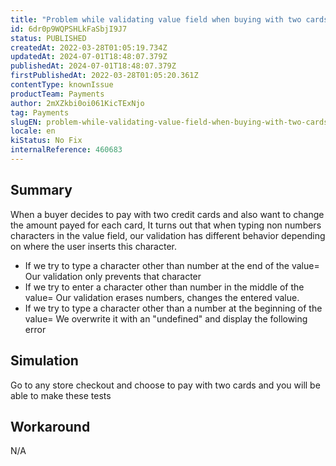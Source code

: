 ```yaml
---
title: "Problem while validating value field when buying with two cards"
id: 6dr0p9WQPSHLkFaSbjI9J7
status: PUBLISHED
createdAt: 2022-03-28T01:05:19.734Z
updatedAt: 2024-07-01T18:48:07.379Z
publishedAt: 2024-07-01T18:48:07.379Z
firstPublishedAt: 2022-03-28T01:05:20.361Z
contentType: knownIssue
productTeam: Payments
author: 2mXZkbi0oi061KicTExNjo
tag: Payments
slugEN: problem-while-validating-value-field-when-buying-with-two-cards
locale: en
kiStatus: No Fix
internalReference: 460683
---
```


## Summary


When a buyer decides to pay with two credit cards and also want to change the amount payed for each card, It turns out that when typing non numbers characters in the value field, our validation has different behavior depending on where the user inserts this character.

- If we try to type a character other than number at the end of the value= Our validation only prevents that character
- If we try to enter a character other than number in the middle of the value= Our validation erases numbers, changes the entered value.
- If we try to type a character other than a number at the beginning of the value= We overwrite it with an "undefined" and display the following error



## Simulation


Go to any store checkout and choose to pay with two cards and you will be able to make these tests



## Workaround


N/A

